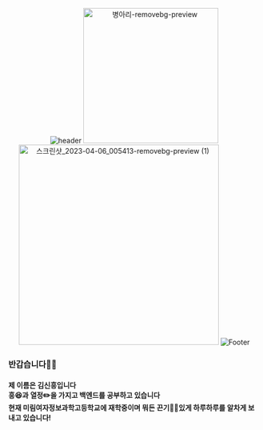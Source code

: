 <div align="center">
 
![header](https://capsule-render.vercel.app/api?type=egg&color=FFFF00&height=200&text=Hello,%20I'm%20SinHeung✌🏻%20&fontSize=60&animation=blinking) 
<img width="270" alt="병아리-removebg-preview" src="https://user-images.githubusercontent.com/80873447/191020390-9b0f76d7-28fe-4582-acf4-953cc438dc10.png">
<img width="400" alt="스크린샷_2023-04-06_005413-removebg-preview (1)" src="https://user-images.githubusercontent.com/80873447/230136406-dd998167-c118-46f8-8586-7b3024f6c8e8.png">
![Footer](https://capsule-render.vercel.app/api?type=egg&color=FFFF00&height=200&section=footer)
</div>

<h3>반갑습니다👋🏻</br></h3>
<h4>제 이름은 김신흥입니다</br>
<b>흥😆</b>과 <b>열정✏️</b>을 가지고 백엔드를 공부하고 있습니다</br>
현재 미림여자정보과학고등학교에 재학중이며 뭐든 <b>끈기✊🏻</b>있게 하루하루를 알차게 보내고 있습니다!</h4>







